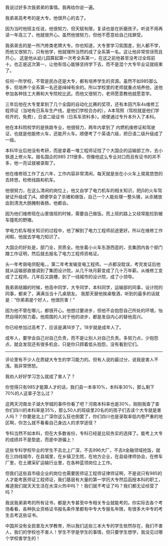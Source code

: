 



我说过好多次我弟弟的事情。我再给你说一遍。

我弟弟高考考的是大专。他很开心的去了。

因为当时他班主任说，他很努力，但天赋有限，复读也是在折磨孩子。听说不用再读一年高三了，他就很开心。虽然他很努力，但他不愿意给自己找罪受。

我弟弟去的是一所汽修类老牌大专。你也知道，大专里学习氛围差，别人都不学，而他又很努力，只有他学，他就理所当然的成了全系第一名。这让他非常惊讶而且开心， 这是他从幼儿园算起第一次考全系第一，在这之前他甚至没考过全班前十。也正是这次第一，让他有信心能够坚持学下去，而不是混个大专毕业证就结束了。

任何一所学校，不管是民办还是大专，都有培养学生的资源。虽然不如985那么多，但培养个全系第一名还是绰绰有余的。所以学校里的老师就重点培养他，送他参加各种技工大赛和大专院校比武。而他又很努力，老师愿意教他就愿意学。

三年后他在大专里拿到了几个全国的自动化比赛的奖项，还有本田汽车4s维修工程师证（当地有日系车生产线，是他们学校合办的），A本驾照（驾校就是他们学校开的，免费），日语二级证书（日系车资料多）。顺便通过专升本升入了本科。

他在本科院校学的是铁路专业，他很努力，两年内拿到了 内燃机维修证和驾驶证，也就是他能修火车，还能开火车。顺便考了个英语六级，把日语二级升级成了一级。

本科毕业后他没有考研，而是拿着一堆工程师证找了个大国企的运输部工作，去小铁道上修火车。报名国企的985 211很多，但像他这么专业对口而且有证书的并不多，他一亮证就被录取了。

他在维修班工作了五六年，工作内容非常清闲，每天就是坐在小火车上晃晃悠悠的去转悠，检修线路和机车。

他很努力，在这么清闲的岗位上，他又自学了电力机车的相关知识，把j5的火车驾驶证升级成了j4。顺便学会了杀猪和做饭，自己一个人能处理一整头猪，从杀猪放血到清洗大肠腌制香肠，他都会。

因为他们维修班在山里值班的时候，需要自己做饭。而上班的路上又经常能捡到被车撞死的野猪。

学电力机车相关知识的过程中，他了解到了电力工程师前途更好。所以在维修工作闲暇，他就去学电力知识了。

大国企的好处是，部门全，资质全。他坐着小火车东游西逛的，去集团内各个部门蹭工作证明，然后就去报名了电力工程师资格证。

头一年考弱电供配电，，第二年考发输变电工程师。一点都没耽误，考完发证后他就从运输部直接调到了集团设计院，从几千块月薪变成了几十万年薪。从维修工变成了工程师。几年后又跳槽，到了一线城市的设计院，成了小领导。

我弟弟结婚的时候，他高中同学，大专同学，本科同学，运输部的同事，设计院的同事，都来了，满满当当十几桌朋友。 我那天替他挨桌敬酒，听到的最多的话就是：“你弟弟是个好人，他很厉害！”

因为他不管在哪儿，都很开心。他想过要进步，但他不会抱怨自己所处的环境，怡然自得的努力着。他周围的人对于他的进步，都是发自内心的替他高兴。

你已经参加过高考了，应该是满18岁了。18岁就是成年人了。

成年人，要学会自己对自己负责，而不是让别人对自己负责。多努力点，少抱怨点，就会发现还有很多机会，只是你只顾着低头抱怨，没有看到它们。

  




---

  


评论里有不少人在质疑大专生的学习能力的。但有人说的最过分，说我是害人不浅。我非常愤怒。

我劝人好好学习怎么就成了害人了？

你觉得只有985才能算人才的话，我们县一本率10%，本科率30%，那么剩下70%的人这辈子怎么过？

这两天河南龙子湖大学城的事件你看了吧？河南本科率也是30%，刚刚我查了查你们四川的本科率是35%，那么50人的班级里20名的的孩子们去读个大专就是害人吗？？你要是北上广深你这么狂也倒罢了，你们四川也是录取率低内卷严重的地区啊，你怎么就不看看自己身边人的求学途径？

专科当然不如本科，但在大多数省份，专科已经是比较务实的选择了。能考上大专的成绩并不是垫底，而是中游偏上！

这些专科学校毕业的学生不去北上广深，不去996大厂，不去it金融领域抢饭，就在三四线城市，在县城里，在乡镇卫生院，在地方企业，在县级律师协会，在修车厂里，在土建采矿运输行业里，在各种蓝领岗位上工作。

但我们这些县市级企业的岗位也需要医师证工程师证律师证啊，不是说只有985的人才能考医师证工程师证，我们基层有大量的第一学历大专然后函授本科的职工，难道我们就天天生活在水深火热中吗？！我们就不考证了吗？我们都无证经营了吗？

我说我弟弟考的所有证书，都是大专甚至中专相关专业就能考的。你实际去各个考场看看，各种执业资格证书报名条件里都有中专大专报名年限，有很多大中专的考生去考这些证书。

中国并没有全民普及大学教育，所以我们这些三本大专的学生依然存在，我们不害人，我们的学校也不害人！学生不学是学生的事情，但只要学生想学，我没见过哪个学校害学生的！





